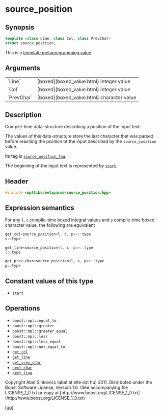 # source_position

## Synopsis

```cpp
template <class Line, class Col, class PrevChar>
struct source_position;
```

This is a [template metaprogramming value](metaprogramming_value.html).

## Arguments

<table cellpadding='0' cellspacing='0'>
  <tr>
    <td>`Line`</td>
    <td>[boxed](boxed_value.html) integer value</td>
  </tr>
  <tr>
    <td>`Col`</td>
    <td>[boxed](boxed_value.html) integer value</td>
  </tr>
  <tr>
    <td>`PrevChar`</td>
    <td>[boxed](boxed_value.html) character value</td>
  </tr>
</table>

## Description

Compile-time data-structure describing a position of the input text.

The values of this data-structure store the last character that was parsed
before reaching the position of the input described by the `source_position`
value.

Its tag is [`source_position_tag`](source_position_tag.html).

The beginning of the input text is represented by [`start`](start.html).

## Header

```cpp
#include <mpllibs/metaparse/source_position.hpp>
```

## Expression semantics

For any `l`, `c` compile-time boxed integral values and `p` compile-time boxed
character value, the following are equivalent

```cpp
get_col<source_position<l, c, p>>::type
c::type
```

```cpp
get_line<source_position<l, c, p>>::type
l::type
```

```cpp
get_prev_char<source_position<l, c, p>>::type
p::type
```

## Constant values of this type

* [`start`](start.html)

## Operations

* `boost::mpl::equal_to`
* `boost::mpl::greater`
* `boost::mpl::greater_equal`
* `boost::mpl::less`
* `boost::mpl::less_equal`
* `boost::mpl::not_equal_to`
* [`get_col`](get_col.html)
* [`get_line`](get_line.html)
* [`get_prev_char`](get_prev_char.html)
* [`next_char`](next_char.html)
* [`next_line`](next_line.html)

<p class="copyright">
Copyright Abel Sinkovics (abel at elte dot hu) 2011.
Distributed under the Boost Software License, Version 1.0.
(See accompanying file LICENSE_1_0.txt or copy at
[http://www.boost.org/LICENSE_1_0.txt](http://www.boost.org/LICENSE_1_0.txt)
</p>

[[up]](reference.html)


